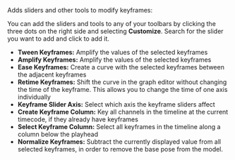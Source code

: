 Adds sliders and other tools to modify keyframes:

You can add the sliders and tools to any of your toolbars by clicking the three dots on the right side and selecting **Customize**. Search for the slider you want to add and click to add it.

- **Tween Keyframes:** Amplify the values of the selected keyframes
- **Amplify Keyframes:** Amplify the values of the selected keyframes
- **Ease Keyframes:** Create a curve with the selected keyframes between the adjacent keyframes
- **Retime Keyframes:** Shift the curve in the graph editor without changing the time of the keyframe. This allows you to change the time of one axis individually
- **Keyframe Slider Axis:** Select which axis the keyframe sliders affect
- **Create Keyframe Column:** Key all channels in the timeline at the current timecode, if they already have keyframes
- **Select Keyframe Column:** Select all keyframes in the timeline along a column below the playhead
- **Normalize Keyframes:** Subtract the currently displayed value from all selected keyframes, in order to remove the base pose from the model.